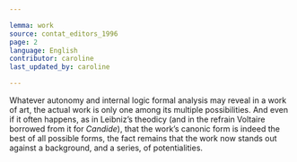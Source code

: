 ```yaml
---

lemma: work
source: contat_editors_1996
page: 2
language: English
contributor: caroline
last_updated_by: caroline

---
```


Whatever autonomy and internal logic formal analysis may reveal in a work of art, the actual work is only one among its multiple possibilities. And even if it often happens, as in Leibniz’s theodicy (and in the refrain Voltaire borrowed from it for _Candide_), that the work’s canonic form is indeed the best of all possible forms, the fact remains that the work now stands out against a background, and a series, of potentialities.
